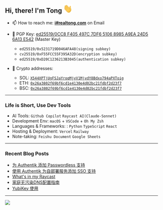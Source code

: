 ## Hi, there! I'm Tong <img src="https://raw.githubusercontent.com/realtong/realtong/main/wave.gif" width="30px">


- 📫 How to reach me: **[i#realtong.com](mailto:i@realtong.com)** on Email
- 🔑 PGP Key: [ed25519/0CC8 F405 497C 7DF6 5106 8985 A9EA 24D5 6A13 E542](https://github.com/RealTong.gpg) (Master Key)
  
  - `ed25519/0x5231719D046AFA48(signing subkey)`
  - `cv25519/0xF55FCC55F395A32D(encryption subkey)`
  - `ed25519/0xD20C1236213B3045(authentication subkey)`
- 🔗 Crypto addresses:
  - SOL: [`X544XPTjUgFSJaYroqMjyV1MjvdY8Bdxo794aPXToig`](https://solscan.io/account/X544XPTjUgFSJaYroqMjyV1MjvdY8Bdxo794aPXToig)
  - ETH: [`0x26a3802f69bf6cd1e4130e4d02bc21fdbf2d23f7`](https://etherscan.io/address/0x26a3802f69bf6cd1e4130e4d02bc21fdbf2d23f7)
  - BSC: [`0x26a3802f69bf6cd1e4130e4d02bc21fdbf2d23f7`](https://bscscan.com/address/0x26a3802f69bf6cd1e4130e4d02bc21fdbf2d23f7)

---
### Life is Short, Use Dev Tools
- AI Tools: `Github Copilot` `Raycast AI(Claude-Sonnet)`
- Development Env: `macOS` + `VSCode` + `Oh My Zsh`
- Languages & Frameworks: : `Python` `TypeScript` `React`
- Hosting & Deployment: `Vercel` `Railway` 
- Note-taking: `Feishu Document` `Google Sheets`

---
### Recent Blog Posts
<!-- BLOG-POST-LIST:START -->
- [为 Authentik 添加 Passwordless 支持](https://www.realtong.com/posts/authentik-passwordless/)
- [使用 Authentik 为自部署服务添加 SSO 支持](https://www.realtong.com/posts/authentik-sso/)
- [What&#39;s in my Raycast](https://www.realtong.com/posts/what-s-in-my-raycast/)
- [家庭无污染DNS配置指南](https://www.realtong.com/posts/dns-configuration/)
- [YubiKey 使用](https://www.realtong.com/posts/yubikey-guide/)
<!-- BLOG-POST-LIST:END -->

---
![](https://pixel-profile.vercel.app/api/github-stats?username=RealTong&screen_effect=true&background=linear-gradient(to%20bottom%20right%2C%20%232aeeff%2C%20%235580eb))
